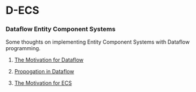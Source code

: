 # D-ECS
### Dataflow Entity Component Systems

Some thoughts on implementing Entity Component Systems with Dataflow programming.

1. [The Motivation for Dataflow](https://github.com/dyarosla/dataflow/blob/master/dataflow_motivation.md)

2. [Propogation in Dataflow](https://github.com/dyarosla/dataflow/blob/master/dataflow_propogation.md)

2. [The Motivation for ECS](https://github.com/dyarosla/dataflow/blob/master/ecs_motivation.md)
